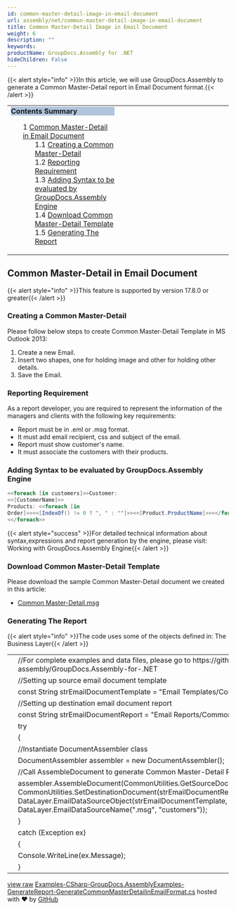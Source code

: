 ```yaml
---
id: common-master-detail-image-in-email-document
url: assembly/net/common-master-detail-image-in-email-document
title: Common Master-Detail Image in Email Document
weight: 6
description: ""
keywords: 
productName: GroupDocs.Assembly for .NET
hideChildren: False
---
```

{{< alert style="info" >}}In this article, we will use GroupDocs.Assembly to generate a Common Master-Detail report in Email Document format.{{< /alert >}}

<table class="sectionMacro" border="0" cellpadding="5" cellspacing="0" width="100%"><tbody><tr><td valign="top" width="50%"><div class="panel" style="border-top-width: 1px; border-right-width: 1px; border-bottom-width: 1px; border-left-width: 1px;"><div class="panelHeader" style="border-bottom-width: 1px; background-color: rgb(176, 196, 222);"><b>Contents Summary</b></div><div class="panelContent"><style type="text/css">div.rbtoc1590388624955 { padding-top: 0px; padding-right: 0px; padding-bottom: 0px; padding-left: 0px; }div.rbtoc1590388624955 ul { list-style-type: none; list-style-image: none; margin-left: 0px; }div.rbtoc1590388624955 li { margin-left: 0px; padding-left: 0px; }</style><div class="toc rbtoc1590388624955"><ul class="toc-indentation"><li><span class="TOCOutline">1</span> <a href="#CommonMaster-DetailImageinEmailDocument-CommonMaster-DetailinEmailDocument">Common Master-Detail in Email Document</a><ul class="toc-indentation"><li><span class="TOCOutline">1.1</span> <a href="#CommonMaster-DetailImageinEmailDocument-CreatingaCommonMaster-Detail">Creating a Common Master-Detail</a></li><li><span class="TOCOutline">1.2</span> <a href="#CommonMaster-DetailImageinEmailDocument-ReportingRequirement">Reporting Requirement</a></li><li><span class="TOCOutline">1.3</span> <a href="#CommonMaster-DetailImageinEmailDocument-AddingSyntaxtobeevaluatedbyGroupDocs.AssemblyEngine">Adding Syntax to be evaluated by GroupDocs.Assembly Engine</a></li><li><span class="TOCOutline">1.4</span> <a href="#CommonMaster-DetailImageinEmailDocument-DownloadCommonMaster-DetailTemplate">Download Common Master-Detail Template</a></li><li><span class="TOCOutline">1.5</span> <a href="#CommonMaster-DetailImageinEmailDocument-GeneratingTheReport">Generating The Report</a></li></ul></li></ul></div></div></div></td><td valign="top" width="15%">&nbsp;</td><td valign="top" width="35%">&nbsp;</td></tr></tbody></table>

## Common Master-Detail in Email Document

{{< alert style="info" >}}This feature is supported by version 17.8.0 or greater{{< /alert >}}

### Creating a Common Master-Detail

Please follow below steps to create Common Master-Detail Template in MS Outlook 2013:

1.  Create a new Email.
2.  Insert two shapes, one for holding image and other for holding other details.
3.  Save the Email.

### Reporting Requirement

As a report developer, you are required to represent the information of the managers and clients with the following key requirements:

*   Report must be in .eml or .msg format.
*   It must add email recipient, css and subject of the email.
*   Report must show customer's name.
*   It must associate the customers with their products.

### Adding Syntax to be evaluated by GroupDocs.Assembly Engine

```csharp
<<foreach [in customers]>>Customer:
<<[CustomerName]>>
Products: <<foreach [in
Order]>><<[IndexOf() != 0 ? ", " : ""]>><<[Product.ProductName]>><</foreach>>
<</foreach>>

```

{{< alert style="success" >}}For detailed technical information about syntax,expressions and report generation by the engine, please visit: Working with GroupDocs.Assembly Engine{{< /alert >}}

### Download Common Master-Detail Template

Please download the sample Common Master-Detail document we created in this article:

*   [Common Master-Detail.msg](https://github.com/groupdocs-assembly/GroupDocs.Assembly-for-.NET/raw/master/Examples/Data/Source/Email%20Templates/Common%20Master-Detail.msg?raw=true)

### Generating The Report

{{< alert style="info" >}}The code uses some of the objects defined in: The Business Layer{{< /alert >}}

<table class="highlight tab-size js-file-line-container" data-tab-size="8" data-paste-markdown-skip=""><tbody><tr><td id="file-examples-csharp-groupdocs-assemblyexamples-generatereport-generatecommonmasterdetailinemailformat-cs-L1" class="blob-num js-line-number" data-line-number="1"></td><td id="file-examples-csharp-groupdocs-assemblyexamples-generatereport-generatecommonmasterdetailinemailformat-cs-LC1" class="blob-code blob-code-inner js-file-line"><span class="pl-c"><span class="pl-c">//</span>For complete examples and data files, please go to https://github.com/groupdocs-assembly/GroupDocs.Assembly-for-.NET</span></td></tr><tr><td id="file-examples-csharp-groupdocs-assemblyexamples-generatereport-generatecommonmasterdetailinemailformat-cs-L2" class="blob-num js-line-number" data-line-number="2"></td><td id="file-examples-csharp-groupdocs-assemblyexamples-generatereport-generatecommonmasterdetailinemailformat-cs-LC2" class="blob-code blob-code-inner js-file-line"><span class="pl-c"><span class="pl-c">//</span>Setting up source email document template</span></td></tr><tr><td id="file-examples-csharp-groupdocs-assemblyexamples-generatereport-generatecommonmasterdetailinemailformat-cs-L3" class="blob-num js-line-number" data-line-number="3"></td><td id="file-examples-csharp-groupdocs-assemblyexamples-generatereport-generatecommonmasterdetailinemailformat-cs-LC3" class="blob-code blob-code-inner js-file-line"><span class="pl-k">const</span> <span class="pl-en">String</span> <span class="pl-smi">strEmailDocumentTemplate</span> <span class="pl-k">=</span> <span class="pl-s"><span class="pl-pds">"</span>Email Templates/Common Master-Detail.msg<span class="pl-pds">"</span></span>;</td></tr><tr><td id="file-examples-csharp-groupdocs-assemblyexamples-generatereport-generatecommonmasterdetailinemailformat-cs-L4" class="blob-num js-line-number" data-line-number="4"></td><td id="file-examples-csharp-groupdocs-assemblyexamples-generatereport-generatecommonmasterdetailinemailformat-cs-LC4" class="blob-code blob-code-inner js-file-line"><span class="pl-c"><span class="pl-c">//</span>Setting up destination email document report</span></td></tr><tr><td id="file-examples-csharp-groupdocs-assemblyexamples-generatereport-generatecommonmasterdetailinemailformat-cs-L5" class="blob-num js-line-number" data-line-number="5"></td><td id="file-examples-csharp-groupdocs-assemblyexamples-generatereport-generatecommonmasterdetailinemailformat-cs-LC5" class="blob-code blob-code-inner js-file-line"><span class="pl-k">const</span> <span class="pl-en">String</span> <span class="pl-smi">strEmailDocumentReport</span> <span class="pl-k">=</span> <span class="pl-s"><span class="pl-pds">"</span>Email Reports/Common Master-Detail Report.msg<span class="pl-pds">"</span></span>;</td></tr><tr><td id="file-examples-csharp-groupdocs-assemblyexamples-generatereport-generatecommonmasterdetailinemailformat-cs-L6" class="blob-num js-line-number" data-line-number="6"></td><td id="file-examples-csharp-groupdocs-assemblyexamples-generatereport-generatecommonmasterdetailinemailformat-cs-LC6" class="blob-code blob-code-inner js-file-line"><span class="pl-k">try</span></td></tr><tr><td id="file-examples-csharp-groupdocs-assemblyexamples-generatereport-generatecommonmasterdetailinemailformat-cs-L7" class="blob-num js-line-number" data-line-number="7"></td><td id="file-examples-csharp-groupdocs-assemblyexamples-generatereport-generatecommonmasterdetailinemailformat-cs-LC7" class="blob-code blob-code-inner js-file-line">{</td></tr><tr><td id="file-examples-csharp-groupdocs-assemblyexamples-generatereport-generatecommonmasterdetailinemailformat-cs-L8" class="blob-num js-line-number" data-line-number="8"></td><td id="file-examples-csharp-groupdocs-assemblyexamples-generatereport-generatecommonmasterdetailinemailformat-cs-LC8" class="blob-code blob-code-inner js-file-line"><span class="pl-c"><span class="pl-c">//</span>Instantiate DocumentAssembler class</span></td></tr><tr><td id="file-examples-csharp-groupdocs-assemblyexamples-generatereport-generatecommonmasterdetailinemailformat-cs-L9" class="blob-num js-line-number" data-line-number="9"></td><td id="file-examples-csharp-groupdocs-assemblyexamples-generatereport-generatecommonmasterdetailinemailformat-cs-LC9" class="blob-code blob-code-inner js-file-line"><span class="pl-en">DocumentAssembler</span> <span class="pl-smi">assembler</span> <span class="pl-k">=</span> <span class="pl-k">new</span> <span class="pl-en">DocumentAssembler</span>();</td></tr><tr><td id="file-examples-csharp-groupdocs-assemblyexamples-generatereport-generatecommonmasterdetailinemailformat-cs-L10" class="blob-num js-line-number" data-line-number="10"></td><td id="file-examples-csharp-groupdocs-assemblyexamples-generatereport-generatecommonmasterdetailinemailformat-cs-LC10" class="blob-code blob-code-inner js-file-line"><span class="pl-c"><span class="pl-c">//</span>Call AssembleDocument to generate Common Master-Detail Report in email document format</span></td></tr><tr><td id="file-examples-csharp-groupdocs-assemblyexamples-generatereport-generatecommonmasterdetailinemailformat-cs-L11" class="blob-num js-line-number" data-line-number="11"></td><td id="file-examples-csharp-groupdocs-assemblyexamples-generatereport-generatecommonmasterdetailinemailformat-cs-LC11" class="blob-code blob-code-inner js-file-line"><span class="pl-smi">assembler</span>.<span class="pl-en">AssembleDocument</span>(<span class="pl-smi">CommonUtilities</span>.<span class="pl-en">GetSourceDocument</span>(<span class="pl-smi">strEmailDocumentTemplate</span>), <span class="pl-smi">CommonUtilities</span>.<span class="pl-en">SetDestinationDocument</span>(<span class="pl-smi">strEmailDocumentReport</span>), <span class="pl-smi">DataLayer</span>.<span class="pl-en">EmailDataSourceObject</span>(<span class="pl-smi">strEmailDocumentTemplate</span>, <span class="pl-smi">DataLayer</span>.<span class="pl-en">PopulateData</span>()), <span class="pl-smi">DataLayer</span>.<span class="pl-en">EmailDataSourceName</span>(<span class="pl-s"><span class="pl-pds">"</span>.msg<span class="pl-pds">"</span></span>, <span class="pl-s"><span class="pl-pds">"</span>customers<span class="pl-pds">"</span></span>));</td></tr><tr><td id="file-examples-csharp-groupdocs-assemblyexamples-generatereport-generatecommonmasterdetailinemailformat-cs-L12" class="blob-num js-line-number" data-line-number="12"></td><td id="file-examples-csharp-groupdocs-assemblyexamples-generatereport-generatecommonmasterdetailinemailformat-cs-LC12" class="blob-code blob-code-inner js-file-line">}</td></tr><tr><td id="file-examples-csharp-groupdocs-assemblyexamples-generatereport-generatecommonmasterdetailinemailformat-cs-L13" class="blob-num js-line-number" data-line-number="13"></td><td id="file-examples-csharp-groupdocs-assemblyexamples-generatereport-generatecommonmasterdetailinemailformat-cs-LC13" class="blob-code blob-code-inner js-file-line"><span class="pl-k">catch</span> (<span class="pl-en">Exception</span> <span class="pl-smi">ex</span>)</td></tr><tr><td id="file-examples-csharp-groupdocs-assemblyexamples-generatereport-generatecommonmasterdetailinemailformat-cs-L14" class="blob-num js-line-number" data-line-number="14"></td><td id="file-examples-csharp-groupdocs-assemblyexamples-generatereport-generatecommonmasterdetailinemailformat-cs-LC14" class="blob-code blob-code-inner js-file-line">{</td></tr><tr><td id="file-examples-csharp-groupdocs-assemblyexamples-generatereport-generatecommonmasterdetailinemailformat-cs-L15" class="blob-num js-line-number" data-line-number="15"></td><td id="file-examples-csharp-groupdocs-assemblyexamples-generatereport-generatecommonmasterdetailinemailformat-cs-LC15" class="blob-code blob-code-inner js-file-line"><span class="pl-smi">Console</span>.<span class="pl-en">WriteLine</span>(<span class="pl-smi">ex</span>.<span class="pl-smi">Message</span>);</td></tr><tr><td id="file-examples-csharp-groupdocs-assemblyexamples-generatereport-generatecommonmasterdetailinemailformat-cs-L16" class="blob-num js-line-number" data-line-number="16"></td><td id="file-examples-csharp-groupdocs-assemblyexamples-generatereport-generatecommonmasterdetailinemailformat-cs-LC16" class="blob-code blob-code-inner js-file-line">}</td></tr></tbody></table>

[view raw](https://gist.github.com/rida-fatima-aspose/25a382242465c5c3305a33d90e7aa1b4/raw/d1ab39bfd21f485015c974c7f06f436ff1660d6e/Examples-CSharp-GroupDocs.AssemblyExamples-GenerateReport-GenerateCommonMasterDetailinEmailFormat.cs) [Examples-CSharp-GroupDocs.AssemblyExamples-GenerateReport-GenerateCommonMasterDetailinEmailFormat.cs](https://gist.github.com/rida-fatima-aspose/25a382242465c5c3305a33d90e7aa1b4#file-examples-csharp-groupdocs-assemblyexamples-generatereport-generatecommonmasterdetailinemailformat-cs) hosted with ❤ by [GitHub](https://github.com)
